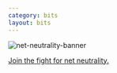 ```yaml
---
category: bits
layout: bits
---
```


![net-neutrality-banner](/images/bits/2017/net-neutrality-banner.jpg)

<p><a href="https://www.battleforthenet.com/" target="blank" rel="noopener noreferrer">Join the fight for net neutrality.</a></p>
